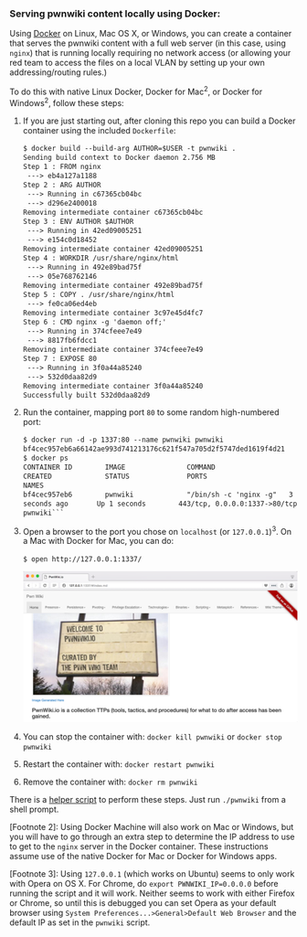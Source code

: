 ### Serving pwnwiki content locally using Docker:

Using [Docker](https://www.docker.com) on Linux, Mac OS X, or Windows, you can create a container that serves the pwnwiki content with a full web server (in this case, using `nginx`) that is running locally requiring no network access (or allowing your red team to access the files on a local VLAN by setting up your own addressing/routing rules.)

To do this with native Linux Docker, Docker for Mac<sup>2</sup>, or Docker for Windows<sup>2</sup>, follow these steps:

  1. If you are just starting out, after cloning this repo you can build a Docker container
     using the included ``Dockerfile``:


         $ docker build --build-arg AUTHOR=$USER -t pwnwiki .
         Sending build context to Docker daemon 2.756 MB
         Step 1 : FROM nginx
          ---> eb4a127a1188
         Step 2 : ARG AUTHOR
          ---> Running in c67365cb04bc
          ---> d296e2400018
         Removing intermediate container c67365cb04bc
         Step 3 : ENV AUTHOR $AUTHOR
          ---> Running in 42ed09005251
          ---> e154c0d18452
         Removing intermediate container 42ed09005251
         Step 4 : WORKDIR /usr/share/nginx/html
          ---> Running in 492e89bad75f
          ---> 05e768762146
         Removing intermediate container 492e89bad75f
         Step 5 : COPY . /usr/share/nginx/html
          ---> fe0ca06ed4eb
         Removing intermediate container 3c97e45d4fc7
         Step 6 : CMD nginx -g 'daemon off;'
          ---> Running in 374cfeee7e49
          ---> 8817fb6fdcc1
         Removing intermediate container 374cfeee7e49
         Step 7 : EXPOSE 80
          ---> Running in 3f0a44a85240
          ---> 532d0daa82d9
         Removing intermediate container 3f0a44a85240
         Successfully built 532d0daa82d9
    
  2. Run the container, mapping port `80` to some random high-numbered port:

         $ docker run -d -p 1337:80 --name pwnwiki pwnwiki
         bf4cec957eb6a66142ae993d741213176c621f547a705d2f5747ded1619f4d21
         $ docker ps
         CONTAINER ID        IMAGE               COMMAND                  CREATED             STATUS              PORTS                           NAMES
         bf4cec957eb6        pwnwiki             "/bin/sh -c 'nginx -g"   3 seconds ago       Up 1 seconds        443/tcp, 0.0.0.0:1337->80/tcp   pwnwiki```

  3. Open a browser to the port you chose on `localhost` (or `127.0.0.1`)<sup>3</sup>. On a Mac with Docker for Mac, you can do:

     ```$ open http://127.0.0.1:1337/```

     ![pwnwiki from Docker container](images/docker-pwnwiki.png)

  4. You can stop the container with: `docker kill pwnwiki` or `docker stop pwnwiki`

  5. Restart the container with: `docker restart pwnwiki`

  6. Remove the container with: `docker rm pwnwiki`

There is a [helper script](pwnwiki) to perform these steps. Just run `./pwnwiki` from a shell prompt.

[Footnote 2]: Using Docker Machine will also work on Mac or Windows, but you will have to go through an extra step to determine the IP address to use to get to the `nginx` server in the Docker container. These instructions assume use of the native Docker for Mac or Docker for Windows apps.

[Footnote 3]: Using `127.0.0.1` (which works on Ubuntu) seems to only work with Opera on OS X. For Chrome, do `export PWNWIKI_IP=0.0.0.0` before running the script and it will work. Neither seems to work with either Firefox or Chrome, so until this is debugged you can set Opera as your default browser using `System Preferences...>General>Default Web Browser` and the default IP as set in the `pwnwiki` script.

